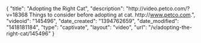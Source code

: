 {
    "title": "Adopting the Right Cat",
    "description": "http:\/\/video.petco.com\/?v=18368 Things to consider before adopting at cat. http:\/\/www.petco.com.",
    "videoid": "145496",
    "date_created": "1394762659",
    "date_modified": "1418181184",
    "type": "captivate",
    "layout": "video",
    "url": "\/v\/adopting-the-right-cat\/145496"
}